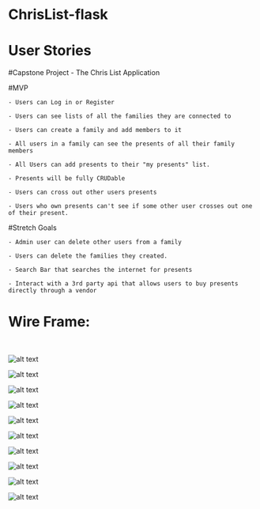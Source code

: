 # ChrisList-flask
# User Stories

#Capstone Project - The Chris List Application

#MVP
	
	- Users can Log in or Register

	- Users can see lists of all the families they are connected to

	- Users can create a family and add members to it

	- All users in a family can see the presents of all their family members

	- All Users can add presents to their "my presents" list.

	- Presents will be fully CRUDable

	- Users can cross out other users presents

	- Users who own presents can't see if some other user crosses out one of their present.

#Stretch Goals

	- Admin user can delete other users from a family

	- Users can delete the families they created.

	- Search Bar that searches the internet for presents

	- Interact with a 3rd party api that allows users to buy presents directly through a vendor

# Wire Frame:

<br>


![alt text](./img/Login:Register_Page.png)

![alt text](./img/Login_Modal.png)

![alt text](./img/Register_Modal.png)

![alt text](./img/List_of_Families_Page.png)

![alt text](./img/Add_Family_Modal.png)

![alt text](./img/Individual_Family_Page.png)

![alt text](./img/Add_Family_Member_Modal.png)

![alt text](./img/Presents_Page.png)

![alt text](./img/Show_Present_Page.png)

![alt text](./img/Add_Present_Modal.png)